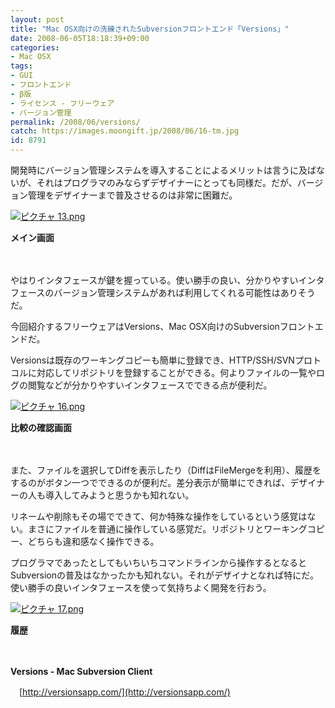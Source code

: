 ```yaml
---
layout: post
title: "Mac OSX向けの洗練されたSubversionフロントエンド「Versions」"
date: 2008-06-05T18:18:39+09:00
categories:
- Mac OSX
tags: 
- GUI
- フロントエンド
- β版
- ライセンス - フリーウェア
- バージョン管理
permalink: /2008/06/versions/
catch: https://images.moongift.jp/2008/06/16-tm.jpg
id: 8791
---
```

開発時にバージョン管理システムを導入することによるメリットは言うに及ばないが、それはプログラマのみならずデザイナーにとっても同様だ。だが、バージョン管理をデザイナーまで普及させるのは非常に困難だ。

  

[![ピクチャ 13.png](https://images.moongift.jp/2008/06/13-tm1.jpg)](https://images.moongift.jp/2008/06/13.png)  
  
**メイン画面**

  

　

  

やはりインタフェースが鍵を握っている。使い勝手の良い、分かりやすいインタフェースのバージョン管理システムがあれば利用してくれる可能性はありそうだ。

  

今回紹介するフリーウェアはVersions、Mac OSX向けのSubversionフロントエンドだ。

  
  
<!--more-->  

Versionsは既存のワーキングコピーも簡単に登録でき、HTTP/SSH/SVNプロトコルに対応してリポジトリを登録することができる。何よりファイルの一覧やログの閲覧などが分かりやすいインタフェースでできる点が便利だ。

  

[![ピクチャ 16.png](https://images.moongift.jp/2008/06/16-tm.jpg)](https://images.moongift.jp/2008/06/16.jpg)  
  
**比較の確認画面**

  

　

  

また、ファイルを選択してDiffを表示したり（DiffはFileMergeを利用）、履歴をするのがボタン一つでできるのが便利だ。差分表示が簡単にできれば、デザイナーの人も導入してみようと思うかも知れない。

  

リネームや削除もその場でできて、何か特殊な操作をしているという感覚はない。まさにファイルを普通に操作している感覚だ。リポジトリとワーキングコピー、どちらも違和感なく操作できる。

  

プログラマであったとしてもいちいちコマンドラインから操作するとなるとSubversionの普及はなかったかも知れない。それがデザイナとなれば特にだ。使い勝手の良いインタフェースを使って気持ちよく開発を行おう。

  

[![ピクチャ 17.png](https://images.moongift.jp/2008/06/17-tm2.jpg)](https://images.moongift.jp/2008/06/172.jpg)  
  
**履歴**

  

　

  

**Versions - Mac Subversion Client**  
  
　[http://versionsapp.com/](http://versionsapp.com/)

  
